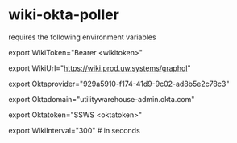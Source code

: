 # wiki-okta-poller

requires the following environment variables

export WikiToken="Bearer \<wikitoken\>"
  
export WikiUrl="https://wiki.prod.uw.systems/graphql"

export Oktaprovider="929a5910-f174-41d9-9c02-ad8b5e2c78c3"

export Oktadomain="utilitywarehouse-admin.okta.com"

export Oktatoken="SSWS \<oktatoken\>"

export WikiInterval="300" # in seconds
